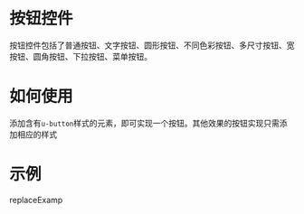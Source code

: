 # 按钮控件

按钮控件包括了普通按钮、文字按钮、圆形按钮、不同色彩按钮、多尺寸按钮、宽按钮、圆角按钮、下拉按钮、菜单按钮。

# 如何使用

添加含有`u-button`样式的元素，即可实现一个按钮。其他效果的按钮实现只需添加相应的样式

# 示例

replaceExamp

<!--### 示例1

示例1说明

### 示例2

示例2说-->

